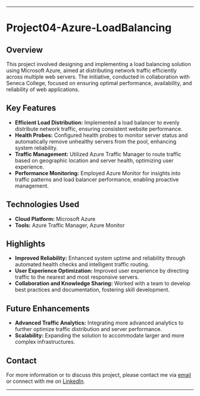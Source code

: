 ---

# Project04-Azure-LoadBalancing

## Overview

This project involved designing and implementing a load balancing solution using Microsoft Azure, aimed at distributing network traffic efficiently across multiple web servers. The initiative, conducted in collaboration with Seneca College, focused on ensuring optimal performance, availability, and reliability of web applications.

## Key Features

- **Efficient Load Distribution:** Implemented a load balancer to evenly distribute network traffic, ensuring consistent website performance.
- **Health Probes:** Configured health probes to monitor server status and automatically remove unhealthy servers from the pool, enhancing system reliability.
- **Traffic Management:** Utilized Azure Traffic Manager to route traffic based on geographic location and server health, optimizing user experience.
- **Performance Monitoring:** Employed Azure Monitor for insights into traffic patterns and load balancer performance, enabling proactive management.

## Technologies Used

- **Cloud Platform:** Microsoft Azure
- **Tools:** Azure Traffic Manager, Azure Monitor

## Highlights

- **Improved Reliability:** Enhanced system uptime and reliability through automated health checks and intelligent traffic routing.
- **User Experience Optimization:** Improved user experience by directing traffic to the nearest and most responsive servers.
- **Collaboration and Knowledge Sharing:** Worked with a team to develop best practices and documentation, fostering skill development.

## Future Enhancements

- **Advanced Traffic Analytics:** Integrating more advanced analytics to further optimize traffic distribution and server performance.
- **Scalability:** Expanding the solution to accommodate larger and more complex infrastructures.

## Contact

For more information or to discuss this project, please contact me via [email](mailto:avipatel770@gmail.com) or connect with me on [LinkedIn](http://www.linkedin.com/in/patel-avi).

---